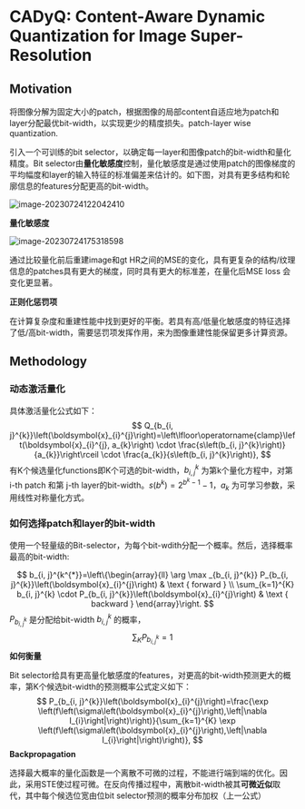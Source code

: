 # CADyQ: Content-Aware Dynamic Quantization for Image Super-Resolution



## Motivation

将图像分解为固定大小的patch，根据图像的局部content自适应地为patch和layer分配最优bit-width，以实现更少的精度损失。patch-layer wise quantization.

引入一个可训练的bit selector，以确定每一layer和图像patch的bit-width和量化精度。Bit selector由**量化敏感度**控制，量化敏感度是通过使用patch的图像梯度的平均幅度和layer的输入特征的标准偏差来估计的。如下图，对具有更多结构和轮廓信息的features分配更高的bit-width。

![image-20230724122042410](https://cdn.jsdelivr.net/gh/J-M-LIU/pic-bed@master//img/image-20230724122042410.png)

**量化敏感度**

![image-20230724175318598](https://cdn.jsdelivr.net/gh/J-M-LIU/pic-bed@master//img/image-20230724175318598.png)

通过比较量化前后重建image和gt HR之间的MSE的变化，具有更复杂的结构/纹理信息的patches具有更大的梯度，同时具有更大的标准差，在量化后MSE loss 会变化更显著。

**正则化惩罚项**

在计算复杂度和重建性能中找到更好的平衡。若具有高/低量化敏感度的特征选择了低/高bit-width，需要惩罚项发挥作用，来为图像重建性能保留更多计算资源。



## Methodology

### 动态激活量化

具体激活量化公式如下：
$$
Q_{b_{i, j}^{k}}\left(\boldsymbol{x}_{i}^{j}\right)=\left\lfloor\operatorname{clamp}\left(\boldsymbol{x}_{i}^{j}, a_{k}\right) \cdot \frac{s\left(b_{i, j}^{k}\right)}{a_{k}}\right\rceil \cdot \frac{a_{k}}{s\left(b_{i, j}^{k}\right)},
$$
有K个候选量化functions即K个可选的bit-width，$b^k_{i,j}$ 为第k个量化方程中，对第 i-th patch 和第 j-th layer的bit-width。$s(b^k) = 2^{b^k-1}-1$，$a_k$ 为可学习参数，采用线性对称量化方式。

### 如何选择patch和layer的bit-width

使用一个轻量级的Bit-selector，为每个bit-wdith分配一个概率。然后，选择概率最高的bit-width:

$$
b_{i, j}^{k^{*}}=\left\{\begin{array}{ll}
\arg \max _{b_{i, j}^{k}} P_{b_{i, j}^{k}}\left(\boldsymbol{x}_{i}^{j}\right) & \text { forward } \\
\sum_{k=1}^{K} b_{i, j}^{k} \cdot P_{b_{i, j}^{k}}\left(\boldsymbol{x}_{i}^{j}\right) & \text { backward }
\end{array}\right.
$$
$P_{b_{i, j}^{k}}$ 是分配给bit-width $b_{i, j}^k$ 的概率，
$$
\sum_K P_{b_{i, j}^{k}} = 1
$$
**如何衡量**

Bit selector给具有更高量化敏感度的features，对更高的bit-width预测更大的概率，第K个候选bit-width的预测概率公式定义如下：
$$
P_{b_{i, j}^{k}}\left(\boldsymbol{x}_{i}^{j}\right)=\frac{\exp \left(f\left(\sigma\left(\boldsymbol{x}_{i}^{j}\right),\left|\nabla I_{i}\right|\right)\right)}{\sum_{k=1}^{K} \exp \left(f\left(\sigma\left(\boldsymbol{x}_{i}^{j}\right),\left|\nabla I_{i}\right|\right)\right)},
$$
**Backpropagation**

选择最大概率的量化函数是一个离散不可微的过程，不能进行端到端的优化。因此，采用STE使过程可微。在反向传播过程中，离散bit-width被其**可微近似**取代，其中每个候选位宽由位bit selector预测的概率分布加权（上一公式） 
